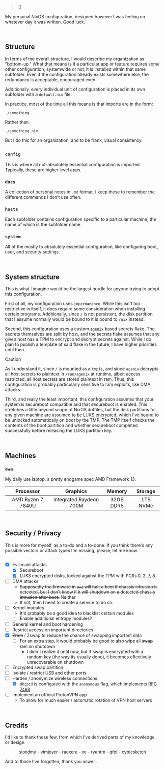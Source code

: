 > :3

My personal NixOS configuration, designed however I was feeling on whatever day it was written. Good luck.


<br />


## Structure
In terms of the overall structure, I would describe my organization as "bottom-up." 
What that means is if a particular app or feature requires some other configuration, systemwide or not, it is installed within that same subfolder.
Even if the configuration already exists somewhere else, the redundancy is acceptable, encouraged even.

Additionally, every individual unit of configuration is placed in its own subfolder with a `default.nix` file. 

In practice, most of the time all this means is that imports are in the form:
```
./something
```
Rather than:
```
./something.nix
```
But I do this for an organization, and to be frank, visual consistency.
## 


### `config`
This is where all not-absolutely essential configuration is imported. Typically, these are higher level apps.

### `docs`
A collection of personal notes in `.md` format. I keep these to remember the different commands I don't use often.

### `hosts`
Each subfolder contains configuration specific to a particular machine, the name of which is the subfolder name.

### `system`
All of the mostly to absolutely essential configuration, like configuring boot, user, and security settings.


<br />


## System structure
This is what I imagine would be the largest hurdle for anyone trying to adopt this configuration. 

First of all, my configuration uses `impermanence`. While this isn't too restrictive in itself, it does require some
consideration when installing certain programs. Additionally, since `/` is not persistent, the disk
partition that I assume normally would be bound to it is bound to `/nix` instead.

Second, this configuration uses a custom [`agenix`](https://github.com/ryantm/agenix) based secrets flake.
The secrets themselves are split by host, and the secrets flake assumes that any given host has a TPM to encrypt
and decrypt secrets against. While I do plan to publish a template of said flake in the future, I have
higher priorities until then.

> [!CAUTION]
> As I understand it, since `/` is mounted as a `tmpfs`, and since `agenix` decrypts all host secrets to plaintext
> in `/run/agenix` at runtime, albeit access restricted, all host secrets are stored plaintext in ram. Thus, this
> configuration is probably particularly sensitive to ram exploits, like DMA attacks.  

Third, and really the least important, this configuration assumes that your system is secureboot compatible and that 
secureboot is enabled. This stretches a little beyond scope of NixOS dotfiles, but the disk partitions for any given 
machine are assumed to be LUKS encrypted, which I've bound to be unlocked automatically on boot by the TMP.
The TMP itself checks the contents of the boot partition and whether secureboot completed successfully before
releasing the LUKS partition key.


<br />


## Machines

### `awa`
My daily use laptop, a pretty endgame spec AMD Framework 13.

| Processor         | Graphics                | Memory    | Storage  |
| :---------------: | :---------------------: | :-------: | :------: |
| AMD Ryzen 7 7840U | Integrated Raydeon 700M | 32GB DDR5 | 1TB NVMe |


<br />


## Security / Privacy
This is more for myself, as a to-do and a to-done. If you think there's any possible vectors or attack types I'm missing,
please, let me know.
## 

- [x] Evil maid attacks
	- [x] Secureboot
	- [x] LUKS encrypted disks, locked against the TPM with PCRs 0, 2, 7, 8
- [ ] DMA attacks
	- ~~Supposedly the firmware in `awa` will halt a boot if chassis intrusion is detected, but I don't know if it will shutdown
	on a detected chassis intrusion after boot.~~ Neither.
	- If not, then I need to create a service to do so.
- [ ] Kernel modules
	- It'd probably be a good idea to blacklist certain modules
	- [ ] Enable additional entropy modules?
- [ ] General kernel and boot hardening
- [ ] Restrict access on important directories
- [x] ~~Zram~~ / Zswap to reduce the chance of swapping important data
    - [ ] For an extra step, it would probably be good to also wipe all ~~swap~~
    ram on shutdown
        - I didn't realize it until now, but if swap is encrypted with a
        random key (the way its usually done), it becomes effectively 
        unrecoverable on shutdown
- [ ] Encrypted swap partition
- [ ] Isolate / restrict USB and other ports
- [ ] Harden / anonymize wireless connections
	- [x] `dhcpcd` is configured with the `anonymous` flag, which implements [RFC 7488](https://datatracker.ietf.org/doc/html/rfc7488)
- [ ] Implement an official ProtonVPN app
	- To allow for much easier / automatic rotation of VPN host servers


<br />


## Credits
I'd like to thank these few, from which I've derived parts of my knowledge or design.

<!-- i ripped this directly from raexera/yuki/readme -->
<!-- heys its really cool -->
<p align="center">
  <a href="https://github.com/sioodmy">sioodmy</a> - 
  <a href="https://github.com/vimjoyer">vimjoyer</a> -
  <a href="https://github.com/raexera">raexera</a> -
  <a href="https://github.com/xe">xe</a> -
  <a href="https://github.com/ryantm">ryantm</a> -
  <a href="https://github.com/qfpl">qfpl</a> - 
  <a href="https://github.com/cynicsketch">cynicsketch</a>
</p>

And to those I've forgotten, thank you aswell.
